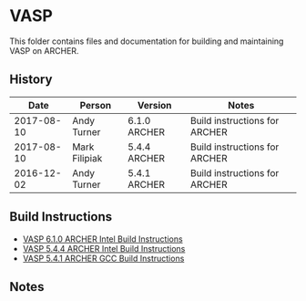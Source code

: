 VASP
====

This folder contains files and documentation for building and maintaining VASP on ARCHER.

History
-------

Date | Person | Version | Notes
---- | -------|---------|------
2017-08-10 | Andy Turner | 6.1.0 ARCHER | Build instructions for ARCHER
2017-08-10 | Mark Filipiak | 5.4.4 ARCHER | Build instructions for ARCHER
2016-12-02 | Andy Turner | 5.4.1 ARCHER | Build instructions for ARCHER

Build Instructions
------------------

* [VASP 6.1.0 ARCHER Intel Build Instructions](build_vasp_6.1.0_ARCHER_Intel.md)
* [VASP 5.4.4 ARCHER Intel Build Instructions](build_vasp_5.4.4_ivybrg.md)
* [VASP 5.4.1 ARCHER GCC Build Instructions](build_vasp_5.4.1_ivybrg.md)

Notes
-----

